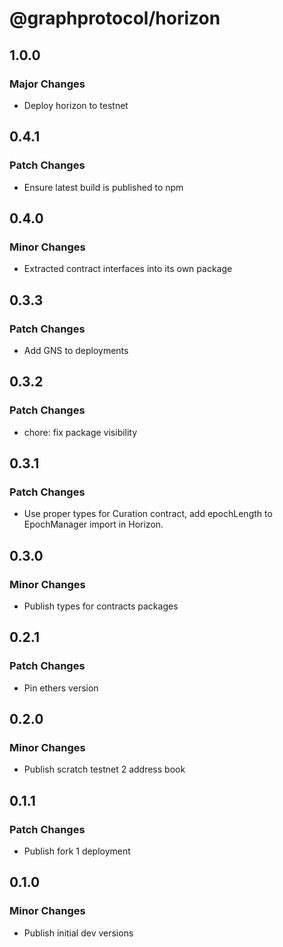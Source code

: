 # @graphprotocol/horizon

## 1.0.0

### Major Changes

- Deploy horizon to testnet

## 0.4.1

### Patch Changes

- Ensure latest build is published to npm

## 0.4.0

### Minor Changes

- Extracted contract interfaces into its own package

## 0.3.3

### Patch Changes

- Add GNS to deployments

## 0.3.2

### Patch Changes

- chore: fix package visibility

## 0.3.1

### Patch Changes

- Use proper types for Curation contract, add epochLength to EpochManager import in Horizon.

## 0.3.0

### Minor Changes

- Publish types for contracts packages

## 0.2.1

### Patch Changes

- Pin ethers version

## 0.2.0

### Minor Changes

- Publish scratch testnet 2 address book

## 0.1.1

### Patch Changes

- Publish fork 1 deployment

## 0.1.0

### Minor Changes

- Publish initial dev versions
